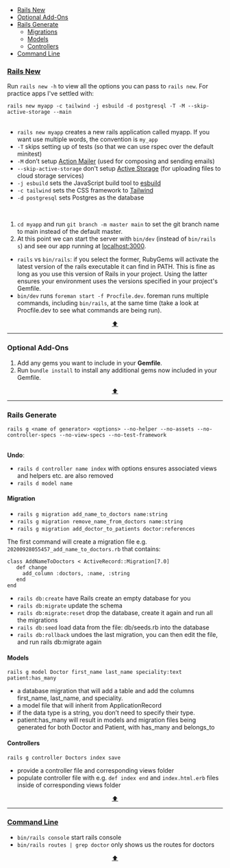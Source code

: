 - [Rails New](#rails-new)
- [Optional Add-Ons](#optional-add-ons)
- [Rails Generate](#rails-generate)
  - [Migrations](#migration)
  - [Models](#models)
  - [Controllers](#controllers)
- [Command Line](#command-line)

### [Rails New](https://guides.rubyonrails.org/getting_started.html)

Run `rails new -h` to view all the options you can pass to `rails new`. For practice apps I've settled with:
<br>

```rails new myapp -c tailwind -j esbuild -d postgresql -T -M --skip-active-storage --main```
<br>
<br>

* `rails new myapp` creates a new rails application called myapp. If you want use multiple words, the convention is `my_app`
* `-T` skips setting up of tests (so that we can use rspec over the default minitest)
* `-M` don’t setup [Action Mailer](https://guides.rubyonrails.org/action_mailer_basics.html) (used for composing and sending emails)
* `--skip-active-storage` don't setup [Active Storage](https://edgeguides.rubyonrails.org/active_storage_overview.html) (for uploading files to cloud storage services) <br>
* `-j esbuild` sets the JavaScript build tool to [esbuild](https://esbuild.github.io/)
* `-c tailwind` sets the CSS framework to [Tailwind](https://tailwindcss.com/docs/guides/ruby-on-rails)
* `-d postgresql` sets Postgres as the database
<br>

1. `cd myapp` and run `git branch -m master main` to set the git branch name to main instead of the default master. 
2. At this point we can start the server with `bin/dev` (instead of `bin/rails s`) and see our app running at [localhost:3000](http://localhost:3000/). 

* `rails` vs `bin/rails`: if you select the former, RubyGems will activate the latest version of the rails executable it can find in PATH. This is fine as long as you use this version of Rails in your project. Using the latter ensures your environment uses the versions specified in your project's Gemfile. 
* `bin/dev` runs `foreman start -f Procfile.dev`. foreman runs multiple commands, including `bin/rails`, at the same time (take a look at Procfile.dev to see what commands are being run).

<p align="center"><a href="#top">⬆</a></p>

---

### Optional Add-Ons

1. Add any gems you want to include in your <strong>Gemfile</strong>. 
2. Run `bundle install` to install any additional gems now included in your Gemfile.

<!-- I'll be adding [Hotwire::Livereload](https://kirillplatonov.com/posts/hotwire-livereload/) which enables live reloading when files are changed without the need for a full browser refresh.

```
group :development do
  gem "hotwire-livereload"
end
```
2. We'll then need run install script `rails livereload:install`
3. Tailwind uses a [just-in-time compiler](https://v2.tailwindcss.com/docs/just-in-time-mode), so we'll need to specify an additional path for livereload to listen to for any (just-in-time) changes.

```
# config/environments/development.rb
config.hotwire_livereload.listen_paths << Rails.root.join("app/assets/builds")
``` -->
<p align="center"><a href="#top">⬆</a></p>

---

### Rails Generate
`rails g <name of generator> <options> --no-helper --no-assets --no-controller-specs --no-view-specs --no-test-framework` 
<br><br>

<strong>Undo</strong>:
* `rails d controller name index` with options ensures associated views and helpers etc. are also removed
* `rails d model name`

#### Migration
* `rails g migration add_name_to_doctors name:string` <br>
* `rails g migration remove_name_from_doctors name:string` <br>
* `rails g migration add_doctor_to_patients doctor:references`

The first command will create a migration file e.g. `20200928055457_add_name_to_doctors.rb` that contains:

```
class AddNameToDoctors < ActiveRecord::Migration[7.0]
   def change
     add_column :doctors, :name, :string
   end
end
```
* `rails db:create` have Rails create an empty database for you
* `rails db:migrate` update the schema
* `rails db:migrate:reset` drop the database, create it again and run all the migrations
* `rails db:seed` load data from the file: db/seeds.rb into the database
* `rails db:rollback` undoes the last migration, you can then edit the file, and run rails db:migrate again

#### Models
`rails g model Doctor first_name last_name speciality:text patient:has_many`<br>
* a database migration that will add a table and add the columns first_name, last_name, and speciality.
* a model file that will inherit from ApplicationRecord
* if the data type is a string, you don’t need to specify their type. 
* patient:has_many will result in models and migration files being generated for both Doctor and Patient, with has_many and belongs_to

#### Controllers

`rails g controller Doctors index save`
* provide a controller file and corresponding views folder
* populate controller file with e.g. `def index end` and `index.html.erb` files inside of corresponding views folder

<p align="center"><a href="#top">⬆</a></p>

---

### [Command Line](https://guides.rubyonrails.org/command_line.html)

* `bin/rails console` start rails console
* `bin/rails routes | grep doctor` only shows us the routes for doctors

<p align="center"><a href="#top">⬆</a></p>

